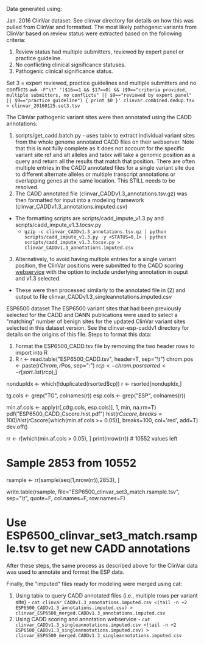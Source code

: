 Data generated using:

Jan. 2016 ClinVar dataset:
See clinvar directory for details on how this was pulled from ClinVar and formatted. The most likely pathogenic variants from ClinVar based on review status were extracted based on the following criteria:
1. Review status had multiple submitters, reviewed by expert panel or practice guideline.
2. No conflicting clinical significance statuses.
3. Pathogenic clinical significance status.

Set 3 = expert reviewed, practice guidelines and multiple submitters and no conflicts
`awk -F"\t" '($16==1 && $17==0) && ($9=="criteria provided, multiple submitters, no conflicts" || $9=="reviewed by expert panel" || $9=="practice guideline") { print $0 }' clinvar.combined.dedup.tsv > clinvar_20160125.set3.tsv`

The ClinVar pathogenic variant sites were then annotated using the CADD annotations:
1. scripts/get_cadd.batch.py - uses tabix to extract individual variant sites from the whole genome annotated CADD files on their webserver. Note that this is not fully complete as it does not account for the specific variant site ref and alt alleles and tabix will take a genomic position as a query and return all the results that match that position. There are often multiple entries in the CADD annotated files for a single variant site due to different alternate alleles or multiple transcript annotations or overlapping genes at the same location. This STILL needs to be resolved.
2. The CADD annotated file (clinvar_CADDv1.3_annotations.tsv.gz) was then formatted for input into a modeling framework (clinvar_CADDv1.3_annotations.imputed.csv)
  * The formatting scripts are scripts/cadd_impute_v1.3.py and scripts/cadd_impute_v1.3.tocsv.py
     * `gzip -c clinvar_CADDv1.3_annotations.tsv.gz | python scripts/cadd_impute_v1.3.py -y <STATUS=0,1> | python scripts/cadd_impute_v1.3.tocsv.py > clinvar_CADDv1.3_annotations.imputed.csv`
3. Alternatively, to avoid having multiple entries for a single variant position, the ClinVar positions were submitted to the CADD scoring [webservice](http://cadd.gs.washington.edu/score) with the option to include underlying annotation in ouput and v1.3 selected.
  * These were then processed similarly to the annotated file in (2) and output to file clinvar_CADDv1.3_singleannotations.imputed.csv

ESP6500 dataset
The ESP6500 variant sites that had been previously selected for the CADD and DANN publications were used to select a "matching" number of benign sites for the updated ClinVar variant sites selected in this dataset version. See the clinvar-esp-caddv1 directory for details on the origins of this file.
Steps to format this data:
1. Format the ESP6500_CADD.tsv file by removing the two header rows to import into R
2. R
r <- read.table("ESP6500_CADD.tsv", header=T, sep="\t")
chrom.pos <- paste(r$Chrom, r$Pos, sep=":")
r$cp <- chrom.pos
rsorted <- r[sort.list(r$cp),]

nondupIdx <- which(!duplicated(rsorted$cp))
r <- rsorted[nondupIdx,]

tg.cols <- grep("TG", colnames(r))
esp.cols <- grep("ESP", colnames(r))

min.af.cols <- apply(r[,c(tg.cols, esp.cols)], 1, min, na.rm=T)
pdf("ESP6500_CADD_Cscore.hist.pdf")
hist(r$Cscore, breaks=100)
hist(r$Cscore[which(min.af.cols >= 0.05)], breaks=100, col='red', add=T)
dev.off()

rr <- r[which(min.af.cols > 0.05), ]
print(nrow(rr)) # 10552 values left

# Sample 2853 from 10552
rsample <- rr[sample(seq(1,nrow(rr)),2853), ]

write.table(rsample, file="ESP6500_clinvar_set3_match.rsample.tsv", sep="\t", quote=F, col.names=F, row.names=F)

# Use ESP6500_clinvar_set3_match.rsample.tsv to get new CADD annotations

After these steps, the same process as described above for the ClinVar data was used to annotate and format the ESP data.

Finally, the "imputed" files ready for modeling were merged using cat:
1. Using tabix to query CADD annotated files (i.e., multiple rows per variant site) - `cat clinvar_CADDv1.3_annotations.imputed.csv <(tail -n +2 ESP6500_CADDv1.3_annotations.imputed.csv) > clinvar_ESP6500_merged.CADDv1.3_annotations.imputed.csv`
2. Using CADD scoring and annotation webservice - `cat clinvar_CADDv1.3_singleannotations.imputed.csv <(tail -n +2 ESP6500_CADDv1.3_singleannotations.imputed.csv) > clinvar_ESP6500_merged.CADDv1.3_singleannotations.imputed.csv`
